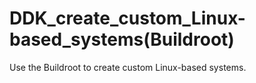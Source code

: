 # DDK_create_custom_Linux-based_systems(Buildroot)
Use the Buildroot to create custom Linux-based systems.
